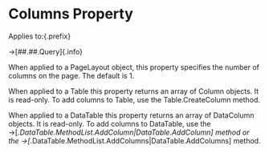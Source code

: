 # Columns Property

Applies to:{.prefix}

→[##.##.Query]{.info}

When applied to a PageLayout object, this property specifies the number of columns on the page.
The default is 1.

When applied to a Table this property returns an array of Column objects. It is read-only.  To add
columns to Table, use the Table.CreateColumn method.

When applied to a DataTable this property returns an array of DataColumn objects. It is read-only.
To add columns to DataTable, use the →[*.DataTable.MethodList.AddColumn|DataTable.AddColumn] method or the
→[*.DataTable.MethodList.AddColumns|DataTable.AddColumns] method.

